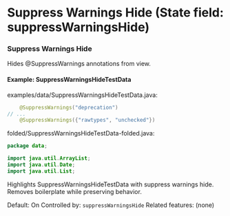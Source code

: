 # Suppress Warnings Hide (State field: suppressWarningsHide)

### Suppress Warnings Hide
Hides @SuppressWarnings annotations from view.

#### Example: SuppressWarningsHideTestData

examples/data/SuppressWarningsHideTestData.java:
```java
    @SuppressWarnings("deprecation")
// ...
    @SuppressWarnings({"rawtypes", "unchecked"})
```

folded/SuppressWarningsHideTestData-folded.java:
```java
package data;

import java.util.ArrayList;
import java.util.Date;
import java.util.List;
```

Highlights SuppressWarningsHideTestData with suppress warnings hide.
Removes boilerplate while preserving behavior.

Default: On
Controlled by: `suppressWarningsHide`
Related features: (none)
